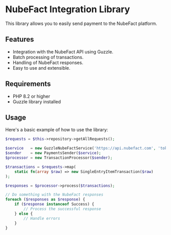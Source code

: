 # NubeFact Integration Library

This library allows you to easily send payment to the NubeFact platform.

## Features

- Integration with the NubeFact API using Guzzle.
- Batch processing of transactions.
- Handling of NubeFact responses.
- Easy to use and extensible.

## Requirements

- PHP 8.2 or higher
- Guzzle library installed

## Usage

Here's a basic example of how to use the library:

```php
$requests = $this->repository->getAllRequests();

$service   = new GuzzleNubeFactService('https://api.nubefact.com', 'token');
$sender    = new PaymentsSender($service);
$processor = new TransactionProcessor($sender);

$transactions = $requests->map(
    static fn(array $raw) => new SingleEntryItemTransaction($raw)
);

$responses = $processor->process($transactions);

// Do something with the NubeFact responses
foreach ($responses as $response) {
    if ($response instanceof Success) {
        // Process the successful response
    } else {
        // Handle errors
    }
}
```

